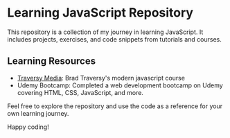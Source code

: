 ﻿# Learning JavaScript Repository

This repository is a collection of my journey in learning JavaScript. It includes projects, exercises, and code snippets from tutorials and courses.

## Learning Resources

- [Traversy Media](https://www.youtube.com/user/TechGuyWeb): Brad Traversy's modern javascript course
- Udemy Bootcamp: Completed a web development bootcamp on Udemy covering HTML, CSS, JavaScript, and more.

Feel free to explore the repository and use the code as a reference for your own learning journey.

Happy coding!
